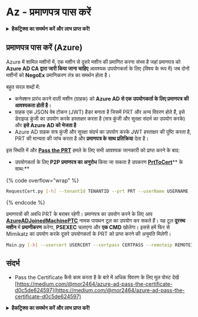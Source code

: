 # Az - प्रमाणपत्र पास करें

<details>

<summary><strong>हैकट्रिक्स का समर्थन करें और लाभ प्राप्त करें!</strong></summary>

* यदि आप अपनी कंपनी को **हैकट्रिक्स में विज्ञापित करना चाहते हैं** या यदि आप **PEASS के नवीनतम संस्करण देखना चाहते हैं या HackTricks को PDF में डाउनलोड करना चाहते हैं** तो [**सदस्यता योजनाएं**](https://github.com/sponsors/carlospolop) देखें!
* [**आधिकारिक PEASS और HackTricks स्वैग**](https://peass.creator-spring.com) प्राप्त करें
* [**The PEASS Family**](https://opensea.io/collection/the-peass-family) का खोज करें, हमारा विशेष [**NFTs**](https://opensea.io/collection/the-peass-family) संग्रह
* **💬 [**Discord समूह**](https://discord.gg/hRep4RUj7f) या [**टेलीग्राम समूह**](https://t.me/peass) में शामिल हों या मुझे **ट्विटर** 🐦 [**@carlospolopm**](https://twitter.com/carlospolopm)** का** **अनुसरण** करें।**
* **अपने हैकिंग ट्रिक्स को** [**HackTricks**](https://github.com/carlospolop/hacktricks) और [**HackTricks Cloud**](https://github.com/carlospolop/hacktricks-cloud) github repos में PR जमा करके साझा करें।

</details>

## प्रमाणपत्र पास करें (Azure)

Azure में शामिल मशीनों में, एक मशीन से दूसरे मशीन की प्रमाणित करना संभव है जहां प्रमाणपत्र को **Azure AD CA द्वारा जारी किया जाना चाहिए** आवश्यक उपयोगकर्ता के लिए (विषय के रूप में) जब दोनों मशीनों को **NegoEx** प्रमाणिकरण तंत्र का समर्थन होता है।

बहुत सरल शब्दों में:

* कनेक्शन प्रारंभ करने वाली मशीन (ग्राहक) को **Azure AD से एक उपयोगकर्ता के लिए प्रमाणपत्र की आवश्यकता होती है**।
* ग्राहक एक JSON वेब टोकन (JWT) हैडर बनाता है जिसमें PRT और अन्य विवरण होते हैं, इसे डेराइव्ड कुंजी का उपयोग करके हस्ताक्षर करता है (सत्र कुंजी और सुरक्षा संदर्भ का उपयोग करके) और **इसे Azure AD को भेजता है**
* Azure AD ग्राहक सत्र कुंजी और सुरक्षा संदर्भ का उपयोग करके JWT हस्ताक्षर की पुष्टि करता है, PRT की मान्यता की जांच करता है और **प्रमाणपत्र के साथ प्रतिक्रिया** देता है।

इस स्थिति में और [**Pass the PRT**](pass-the-prt.md) हमले के लिए सभी आवश्यक जानकारी को प्राप्त करने के बाद:

* उपयोगकर्ता के लिए **P2P प्रमाणपत्र का अनुरोध** किया जा सकता है उपकरण [**PrtToCert**](https://github.com/morRubin/PrtToCert)** के साथ:**

{% code overflow="wrap" %}
```bash
RequestCert.py [-h] --tenantId TENANTID --prt PRT --userName USERNAME --hexCtx HEXCTX --hexDerivedKey HEXDERIVEDKEY [--passPhrase PASSPHRASE]
```
{% endcode %}

प्रमाणपत्रों की अवधि PRT के बराबर रहेगी। प्रमाणपत्र का उपयोग करने के लिए आप [**AzureADJoinedMachinePTC**](https://github.com/morRubin/AzureADJoinedMachinePTC) नामक पायथन टूल का उपयोग कर सकते हैं। यह टूल **दूरस्थ मशीन** में **प्रमाणीकरण** करेगा, **PSEXEC** चलाएगा और **एक CMD** खोलेगा। इससे हमें फिर से Mimikatz का उपयोग करके दूसरे उपयोगकर्ता के PRT को प्राप्त करने की अनुमति मिलेगी।
```bash
Main.py [-h] --usercert USERCERT --certpass CERTPASS --remoteip REMOTEIP
```
## संदर्भ

* Pass the Certificate कैसे काम करता है के बारे में अधिक विवरण के लिए मूल पोस्ट देखें [https://medium.com/@mor2464/azure-ad-pass-the-certificate-d0c5de624597](https://medium.com/@mor2464/azure-ad-pass-the-certificate-d0c5de624597)

<details>

<summary><strong>हैकट्रिक्स का समर्थन करें और लाभ प्राप्त करें!</strong></summary>

* यदि आप अपनी कंपनी को **हैकट्रिक्स में विज्ञापित करना चाहते हैं** या यदि आप **PEASS के नवीनतम संस्करण या HackTricks को PDF में डाउनलोड करना चाहते हैं** तो [**सदस्यता योजनाएं**](https://github.com/sponsors/carlospolop) देखें!
* [**आधिकारिक PEASS & HackTricks स्वैग**](https://peass.creator-spring.com) प्राप्त करें
* [**The PEASS Family**](https://opensea.io/collection/the-peass-family) का खोज करें, हमारा एकल [**NFTs**](https://opensea.io/collection/the-peass-family) संग्रह
* **💬 [**Discord समूह**](https://discord.gg/hRep4RUj7f) या [**टेलीग्राम समूह**](https://t.me/peass) में शामिल हों या मुझे **ट्विटर** 🐦 [**@carlospolopm**](https://twitter.com/carlospolopm)** का** **अनुसरण** करें।**
* **अपने हैकिंग ट्रिक्स को** [**HackTricks**](https://github.com/carlospolop/hacktricks) और [**HackTricks Cloud**](https://github.com/carlospolop/hacktricks-cloud) github repos में PR जमा करके साझा करें।

</details>

